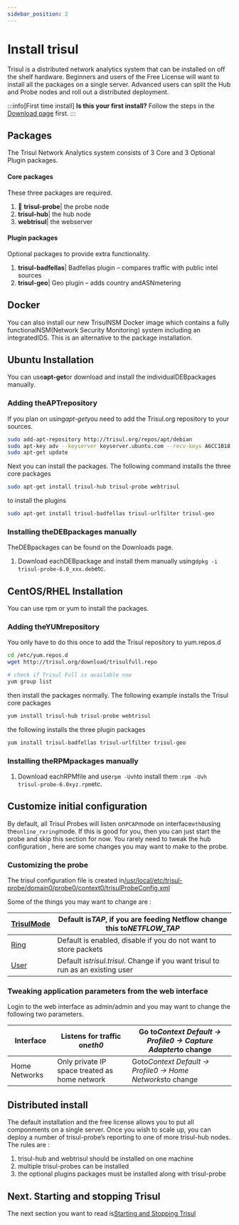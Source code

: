 ```yaml
---
sidebar_position: 2
---
```


# Install trisul

Trisul is a distributed network analytics system that can be installed on off the shelf hardware. Beginners and users of the Free License will want to install all the packages on a single server. Advanced users can split the Hub and Probe nodes and roll out a distributed deployment.

:::info[First time install]
**Is this your first install?** Follow the steps in the [Download page](https://trisul.org/download) first.
:::

## Packages

The Trisul Network Analytics system consists of 3 Core and 3 Optional Plugin packages.

#### Core packages

These three packages are required.

1. :ticket: **trisul-probe**| the probe node
2. **trisul-hub**| the hub node
3. **webtrisul**| the webserver

#### Plugin packages

Optional packages to provide extra functionality.

1. **trisul-badfellas**| Badfellas plugin – compares traffic with public intel sources
2. **trisul-geo**| Geo plugin – adds country andASNmetering

## Docker

You can also install our new TrisulNSM Docker image which contains a fully functionalNSM(Network Security Monitoring) system including an integratedIDS. This is an alternative to the package installation.

## Ubuntu Installation

You can use**apt-get**or download and install the individualDEBpackages manually.

### Adding theAPTrepository

If you plan on using*apt-get*you need to add the Trisul.org repository to your sources.

```bash
sudo add-apt-repository http://trisul.org/repos/apt/debian 
sudo apt-key adv --keyserver keyserver.ubuntu.com --recv-keys A6CC1B18
sudo apt-get update
```

Next you can install the packages. The following command installs the three core packages

```bash
sudo apt-get install trisul-hub trisul-probe webtrisul
```

to install the plugins

```bash
sudo apt-get install trisul-badfellas trisul-urlfilter trisul-geo
```

### Installing theDEBpackages manually

TheDEBpackages can be found on the Downloads page.

1. Download eachDEBpackage and install them manually using`dpkg -i trisul-probe-6.0_xxx.deb`etc.

## CentOS/RHEL Installation

You can use rpm or yum to install the packages.

### Adding theYUMrepository

You only have to do this once to add the Trisul repository to yum.repos.d

```bash
cd /etc/yum.repos.d
wget http://trisul.org/download/trisulfull.repo

# check if Trisul Full is available now
yum group list
```

then install the packages normally. The following example installs the Trisul core packages

```bash
yum install trisul-hub trisul-probe webtrisul
```

the following installs the three plugin packages

```bash
yum install trisul-badfellas trisul-urlfilter trisul-geo
```

### Installing theRPMpackages manually

1. Download eachRPMfile and use`rpm -Uvh`to install them :`rpm -Uvh trisul-probe-6.0xyz.rpm`etc.

## Customize initial configuration

By default, all Trisul Probes will listen on`PCAP`mode on interface`eth0`using the`online_rxring`mode. If this is good for you, then you can just start the probe and skip this section for now. You rarely need to tweak the hub configuration , here are some changes you may want to make to the probe.

### Customizing the probe

The trisul configuration file is created in[/usr/local/etc/trisul-probe/domain0/probe0/context0/trisulProbeConfig.xml](/docs/ref/trisulconfig)

Some of the things you may want to change are :

| [TrisulMode](/docs/ref/trisulconfig#app) | Default is*TAP*, if you are feeding Netflow change this to*NETFLOW_TAP*        |
| --------------------------------------------------------------- | -------------------------------------------------------------------------------- |
| [Ring](/docs/ref/trisulconfig#ring)                      | Default is enabled, disable if you do not want to store packets                  |
| [User](/docs/ref/trisulconfig#app)                       | Default is*trisul.trisul*. Change if you want trisul to run as an existing user |

### Tweaking application parameters from the web interface

Login to the web interface as admin/admin and you may want to change the following two parameters.

| Interface     | Listens for traffic on*eth0*                 | Go to*Context Default → Profile0 → Capture Adapter*to change |
| ------------- | --------------------------------------------- | -------------------------------------------------------------- |
| Home Networks | Only private IP space treated as home network | Goto*Context Default → Profile0 → Home Networks*to change    |

## Distributed install

The default installation and the free license allows you to put all componments on a single server. Once you wish to scale up, you can deploy a number of trisul-probe’s reporting to one of more trisul-hub nodes. The rules are :

1. trisul-hub and webtrisul should be installed on one machine
2. multiple trisul-probes can be installed
3. the optional plugins packages must be installed along with trisul-probe

## Next. Starting and stopping Trisul

The next section you want to read is[Starting and Stopping Trisul](/docs/ug/install/startstop)
